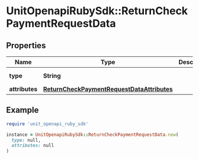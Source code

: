# UnitOpenapiRubySdk::ReturnCheckPaymentRequestData

## Properties

| Name | Type | Description | Notes |
| ---- | ---- | ----------- | ----- |
| **type** | **String** |  | [optional][default to &#39;checkPaymentReturn&#39;] |
| **attributes** | [**ReturnCheckPaymentRequestDataAttributes**](ReturnCheckPaymentRequestDataAttributes.md) |  | [optional] |

## Example

```ruby
require 'unit_openapi_ruby_sdk'

instance = UnitOpenapiRubySdk::ReturnCheckPaymentRequestData.new(
  type: null,
  attributes: null
)
```

